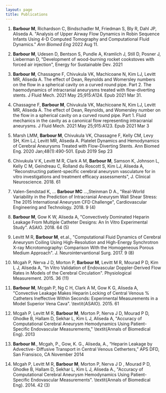 ```yaml
---
layout: page
title: Publications
---
```




1. **Barbour M**, Richardson C, Bindschadler M, Friedman S, Bly R, Dahl JP, Aliseda A. "Analysis of Upper Airway Flow Dynamics in Robin Sequence Infants Using 4-D Computed Tomography and Computational Fluid Dynamics." *Ann Biomed Eng* 2022 Aug 11.

2. **Barbour M**, Udesen D, Bentson S, Pundle A, Kramlich J, Still D, Posner J, Lieberman D, "Development of wood-burning rocket cookstoves with forced air injection", Energy for Sustainable Dev. 2021

3. **Barbour M**, Chassagne F, Chivukula VK, Machicoane N, Kim LJ, Levitt MR, Aliseda A. The effect of Dean, Reynolds and Womersley numbers on the flow in a spherical cavity on a curved round pipe. Part 2. The haemodynamics of intracranial aneurysms treated with flow-diverting stents. J Fluid Mech. 2021 May 25;915:A124. Epub 2021 Mar 31.

4. Chassagne F, **Barbour M**, Chivukula VK, Machicoane N, Kim LJ, Levitt MR, Aliseda A. The effect of Dean, Reynolds, and Womersley number on the flow in a spherical cavity on a curved round pipe. Part 1. Fluid mechanics in the cavity as a canonical flow representing intracranial aneurysms. J Fluid Mech. 2021 May 25;915:A123. Epub 2021 Mar 3

5. Marsh LMM, **Barbour M**, Chivukula VK, Chassagne F, Kelly CM, Levy SH, Kim LJ, Levitt MR, Aliseda A. Platelet Dynamics and Hemodynamics of Cerebral Aneurysms Treated with Flow-Diverting Stents. Ann Biomed Eng. 2020 Jan;48(1):490-501. Epub 2019 Sep 23

6. Chivukula V K, Levitt M R, Clark A M, **Barbour M**, Samson K, Johnson L, Kelly C M, Geindreau C, Rolland du Roscott S, Kim LJ, Aliseda A, "Reconstructing patient-specific cerebral aneurysm vasculature for in vitro investigations and treatment efficacy assessments", J. Clinical Neuroscience. 2018. 61

7. Valen-Sendstad K, ... **Barbour MC** ...,Steinman D A., "Real-World Variability in the Prediction of Intracranial Aneurysm Wall Shear Stress: The 2015 International Aneurysm CFD Challenge", Cardiovascular Engineering and Technology. 2018. 9 (4)

8. **Barbour M**, Gow K W, Aliseda A, "Convectively Dominated Heparin Leakage From Multiple Catheter Designs: An In Vitro Experimental
Study". ASAIO. 2018. 64 (5)

9. Levitt M R, **Barbour M**, et.al., "Computational Fluid Dynamics of Cerebral Aneurysm Coiling Using High-Resolution and High-Energy
Synchrotron X-ray Microtomography: Comparison With the Homogeneous Porous Medium Approach". J. Neurointervantional Surg. 2017. 9 (8)

10. Mcgah P, Nerva J D, Morton P, **Barbour M**, Levitt M R, Mourad P D, Kim L J, Aliseda A, "In Vitro Validation of Endovascular Doppler-Derived Flow Rates in Models of the Cerebral Circulation". Physiological Measurement. 2015. 36 (11)

11. **Barbour M**, Mcgah P, Ng C H, Clark A M, Gow K G, Aliseda A, "Convective Leakage Makes Heparin Locking of Central Venous
% Catheters Ineffective Within Seconds: Experimental Measurements in a Model Superior Vena Cava". \textit{ASAIO}. 2015. 61 

12. Mcgah P, Levitt M R, **Barbour M**, Morton P, Nerva J D, Mourad P D, Ghodke B, Hallam D, Sekhar L, Kim L J, Aliseda A, "Accuracy of Computational Cerebral Aneurysm Hemodynamics Using Patient-Specific Endovascular Measurements," \textit{Annals of Biomedical Eng}. 2013

13. **Barbour M**., Mcgah, P., Gow, K. G., Aliseda, A., “Heparin Leakage by Advective- Diffusive Transport in Central Venous Cetherters,” APS DFD, San Fransisco, CA November 2014

14. Mcgah P, Levitt M R, **Barbour M**, Morton P, Nerva J D , Mourad P D, Ghodke B, Hallam D, Sekhar L, Kim L J, Aliseda A., "Accuracy of Computational Cerebral Aneurysm Hemodynamics Using Patient-Specific Endovascular Measurements". \textit{Annals of Biomedical Eng}. 2014. 42 (3)

